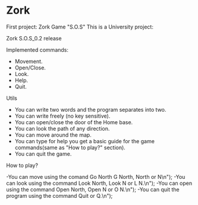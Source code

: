 # Zork
First project: Zork Game "S.O.S"
This is a University project:

Zork S.O.S_0.2 release

Implemented commands:

 - Movement.
 - Open/Close.
 - Look.
 - Help.
 - Quit.

Utils
 
 - You can write two words and the program separates into two.
 - You can write freely (no key sensitive).
 - You can open/close the door of the Home base.
 - You can look the path of any direction.
 - You can move around the map.
 - You can type for help you get a basic guide for the game commands(same as "How to play?" section).
 - You can quit the game.

How to play?

-You can move using the comand Go North G North, North or N\n");
-You can look using the command Look North, Look N or L N.\n");
-You can open using the command Open North, Open N or O N.\n");
-You can quit the program using the command Quit or Q.\n");


